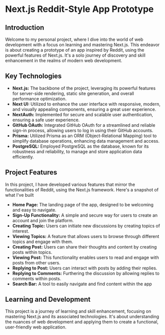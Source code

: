 # Next.js Reddit-Style App Prototype 

## Introduction

Welcome to my personal project, where I dive into the world of web development with a focus on learning and mastering Next.js. This endeavor is about creating a prototype of an app inspired by Reddit, using the powerful features of Next.js. It's a solo journey of discovery and skill enhancement in the realms of modern web development.

## Key Technologies
- **Next.js:** The backbone of the project, leveraging its powerful features for server-side rendering, static site generation, and overall performance optimization.
- **Next UI:** Utilized to enhance the user interface with responsive, modern, and visually appealing components, ensuring a great user experience.
- **NextAuth:** Implemented for secure and scalable user authentication, ensuring a safe user experience.
- **GitHub OAuth:** Integrated GitHub OAuth for a streamlined and reliable sign-in process, allowing users to log in using their GitHub accounts.
- **Prisma:** Utilized Prisma as an ORM (Object-Relational Mapping) tool to simplify database operations, enhancing data management and access.
- **PostgreSQL:** Employed PostgreSQL as the database, known for its robustness and reliability, to manage and store application data efficiently.

## Project Features
In this project, I have developed various features that mirror the functionalities of Reddit, using the Next.js framework. Here's a snapshot of what I've built
- **Home Page:** The landing page of the app, designed to be welcoming and easy to navigate.
- **Sign-Up Functionality:** A simple and secure way for users to create an account and join the platform.
- **Creating Topic:** Users can initiate new discussions by creating topics of interest.
- **Viewing Topics:** A feature that allows users to browse through different topics and engage with them.
- **Creating Post:** Users can share their thoughts and content by creating posts within topics.
- **Viewing Post:** This functionality enables users to read and engage with posts from other users.
- **Replying to Post:** Users can interact with posts by adding their replies.
- **Replying to Comments:** Furthering the discussion by allowing replies to comments within posts.
- **Search Bar:** A tool to easily navigate and find content within the app
  
## Learning and Development
This project is a journey of learning and skill enhancement, focusing on mastering Next.js and its associated technologies. It's about understanding the nuances of web development and applying them to create a functional, user-friendly web application.

